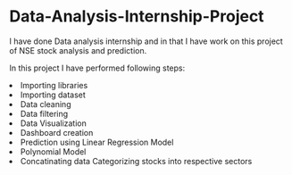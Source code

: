 # Data-Analysis-Internship-Project
 
I have done Data analysis internship and in that I have work on this project of NSE stock analysis and prediction.

In this project I have performed following steps:<br>
<li>Importing libraries
<li>Importing dataset
<li>Data cleaning 
<li>Data filtering
<li>Data Visualization
<li>Dashboard creation
<li>Prediction using Linear Regression Model
<li>Polynomial Model
<li>Concatinating data
<Balancing using Decision tress regressor
<li>Categorizing stocks into respective sectors
